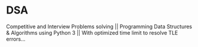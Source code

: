 # DSA
Competitive and Interview Problems solving || Programming Data Structures &amp; Algorithms using Python 3 || With optimized time limit to resolve TLE errors...
